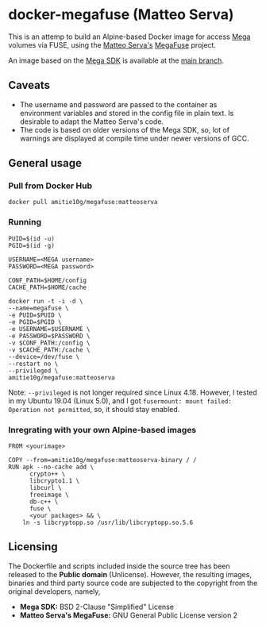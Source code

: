 # docker-megafuse (Matteo Serva)

This is an attemp to build an Alpine-based Docker image for access [Mega](https://github.com/meganz) volumes via FUSE, using the [Matteo Serva's](https://github.com/matteoserva) [MegaFuse](https://github.com/Amitie10g/docker-megafuse/tree/matteoserva) project.

An image based on the [Mega SDK](https://github.com/meganz/sdk) is available at the [main branch](https://github.com/Amitie10g/docker-megafuse).

## Caveats
* The username and password are passed to the container as environment variables and stored in the config file in plain text. Is desirable to adapt the Matteo Serva's code.
* The code is based on older versions of the Mega SDK, so, lot of warnings are displayed at compile time under newer versions of GCC.

## General usage

### Pull from Docker Hub
```
docker pull amitie10g/megafuse:matteoserva
```
### Running
```
PUID=$(id -u)
PGID=$(id -g)

USERNAME=<MEGA username>
PASSWORD=<MEGA password>

CONF_PATH=$HOME/config
CACHE_PATH=$HOME/cache

docker run -t -i -d \
--name=megafuse \
-e PUID=$PUID \
-e PGID=$PGID \
-e USERNAME=$USERNAME \
-e PASSWORD=$PASSWORD \
-v $CONF_PATH:/config \
-v $CACHE_PATH:/cache \
--device=/dev/fuse \
--restart no \
--privileged \
amitie10g/megafuse:matteoserva
```
Note: `--privileged` is not longer required since Linux 4.18. However, I tested in my Ubuntu 19.04 (Linux 5.0), and I got `fusermount: mount failed: Operation not permitted`, so, it should stay enabled.

### Inregrating with your own Alpine-based images
```
FROM <yourimage>

COPY --from=amitie10g/megafuse:matteoserva-binary / /
RUN apk --no-cache add \
      crypto++ \
      libcrypto1.1 \
      libcurl \
      freeimage \
      db-c++ \
      fuse \
      <your packages> && \
    ln -s libcryptopp.so /usr/lib/libcryptopp.so.5.6
``` 
## Licensing
The Dockerfile and scripts included inside the source tree has been released to the **Public domain** (Unlicense).
However, the resulting images, binaries and third party source code are subjected to the copyright from the original developers, namely,

* **Mega SDK:** BSD 2-Clause "Simplified" License
* **Matteo Serva's MegaFuse:** GNU General Public License version 2

